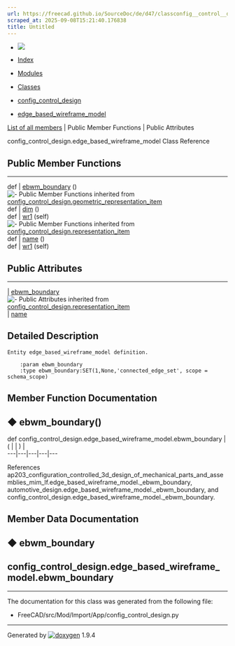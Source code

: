```yaml
---
url: https://freecad.github.io/SourceDoc/de/d47/classconfig__control__design_1_1edge__based__wireframe__model.html
scraped_at: 2025-09-08T15:21:40.176838
title: Untitled
---
```


  * [ ![](https://www.freecad.org/svg/logo-freecad.svg) ](https://freecadweb.org "FreeCAD")
  * [Index](../../index.html "Index")
  * [Modules](../../modules.html "Modules list")
  * [Classes](../../annotated.html "Annotated list")

  * [config_control_design](../../d4/d07/namespaceconfig__control__design.html)
  * [edge_based_wireframe_model](../../de/d47/classconfig__control__design_1_1edge__based__wireframe__model.html)

[List of all members](../../d7/d99/classconfig__control__design_1_1edge__based__wireframe__model-members.html) | Public Member Functions | Public Attributes

config_control_design.edge_based_wireframe_model Class Reference

##  Public Member Functions  
  
---  
def | [ebwm_boundary](../../de/d47/classconfig__control__design_1_1edge__based__wireframe__model.html#a6172d728a51997c1cdc450ef6ee3ba80) ()  
![-](../../closed.png) Public Member Functions inherited from
[config_control_design.geometric_representation_item](../../d3/d18/classconfig__control__design_1_1geometric__representation__item.html)  
def | [dim](../../d3/d18/classconfig__control__design_1_1geometric__representation__item.html#aac385fb99d009b699d0d77f10ebdc5f1) ()  
def | [wr1](../../d3/d18/classconfig__control__design_1_1geometric__representation__item.html#a779ebde9495ea4132b585e06aa418f13) (self)  
![-](../../closed.png) Public Member Functions inherited from
[config_control_design.representation_item](../../d9/d69/classconfig__control__design_1_1representation__item.html)  
def | [name](../../d9/d69/classconfig__control__design_1_1representation__item.html#a5ea878073c85170f328deff23a9c5732) ()  
def | [wr1](../../d9/d69/classconfig__control__design_1_1representation__item.html#a4cdc1db49341dedc8f271ec89801c713) (self)  
  
##  Public Attributes  
  
---  
|
[ebwm_boundary](../../de/d47/classconfig__control__design_1_1edge__based__wireframe__model.html#a0aae1555840d0bc74f944a95f343bdb8)  
![-](../../closed.png) Public Attributes inherited from
[config_control_design.representation_item](../../d9/d69/classconfig__control__design_1_1representation__item.html)  
|
[name](../../d9/d69/classconfig__control__design_1_1representation__item.html#a0e8be677f8410825a46422f3c0e1c128)  
  
## Detailed Description

    
    
    Entity edge_based_wireframe_model definition.
    
        :param ebwm_boundary
        :type ebwm_boundary:SET(1,None,'connected_edge_set', scope = schema_scope)

## Member Function Documentation

## ◆ ebwm_boundary()

def config_control_design.edge_based_wireframe_model.ebwm_boundary  | ( | | ) |   
---|---|---|---|---  
  
References
ap203_configuration_controlled_3d_design_of_mechanical_parts_and_assemblies_mim_lf.edge_based_wireframe_model._ebwm_boundary,
automotive_design.edge_based_wireframe_model._ebwm_boundary, and
config_control_design.edge_based_wireframe_model._ebwm_boundary.

## Member Data Documentation

## ◆ ebwm_boundary

config_control_design.edge_based_wireframe_model.ebwm_boundary  
---  
  
* * *

The documentation for this class was generated from the following file:

  * FreeCAD/src/Mod/Import/App/config_control_design.py

* * *

Generated by
[![doxygen](../../doxygen.svg)](https://www.doxygen.org/index.html) 1.9.4

